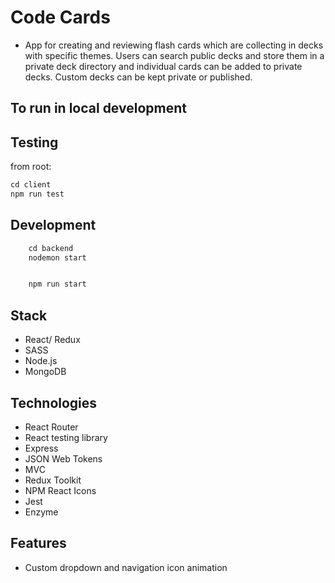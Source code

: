# Code Cards
- App for creating and reviewing flash cards which are collecting in decks with specific themes. Users can search public decks and store them in a private deck directory and individual cards can be added to private decks. Custom decks can be kept private or published.

## To run in local development

## Testing
from root:
```js
cd client
npm run test
```



## Development

```js
    cd backend
    nodemon start


    npm run start
```

## Stack
- React/ Redux
- SASS
- Node.js
- MongoDB

## Technologies

- React Router
- React testing library
- Express
- JSON Web Tokens
- MVC
- Redux Toolkit
- NPM React Icons
- Jest
- Enzyme

## Features
- Custom dropdown and navigation icon animation
